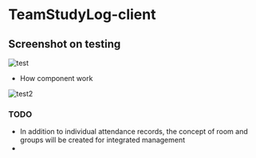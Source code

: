 # TeamStudyLog-client

## Screenshot on testing

![test](https://user-images.githubusercontent.com/56826914/201526897-ce5f4025-41cc-4b59-8262-daf1acb17779.gif)

- How component work

![test2](https://user-images.githubusercontent.com/56826914/201527007-ca7a90d0-12c2-49d5-85c5-d943029fafd5.gif)

### TODO

- In addition to individual attendance records, the concept of room and groups will be created for integrated management
- 
